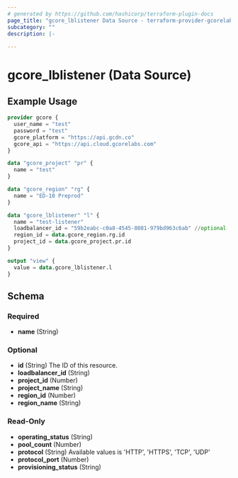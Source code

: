 ```yaml
---
# generated by https://github.com/hashicorp/terraform-plugin-docs
page_title: "gcore_lblistener Data Source - terraform-provider-gcorelabs"
subcategory: ""
description: |-
  
---
```


# gcore_lblistener (Data Source)



## Example Usage

```terraform
provider gcore {
  user_name = "test"
  password = "test"
  gcore_platform = "https://api.gcdn.co"
  gcore_api = "https://api.cloud.gcorelabs.com"
}

data "gcore_project" "pr" {
  name = "test"
}

data "gcore_region" "rg" {
  name = "ED-10 Preprod"
}

data "gcore_lblistener" "l" {
  name = "test-listener"
  loadbalancer_id = "59b2eabc-c0a8-4545-8081-979bd963c6ab" //optional
  region_id = data.gcore_region.rg.id
  project_id = data.gcore_project.pr.id
}

output "view" {
  value = data.gcore_lblistener.l
}
```

<!-- schema generated by tfplugindocs -->
## Schema

### Required

- **name** (String)

### Optional

- **id** (String) The ID of this resource.
- **loadbalancer_id** (String)
- **project_id** (Number)
- **project_name** (String)
- **region_id** (Number)
- **region_name** (String)

### Read-Only

- **operating_status** (String)
- **pool_count** (Number)
- **protocol** (String) Available values is 'HTTP', 'HTTPS', 'TCP', 'UDP'
- **protocol_port** (Number)
- **provisioning_status** (String)


